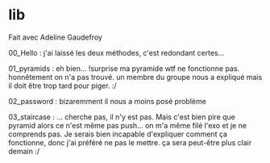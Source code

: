 # lib
Fait avec Adeline Gaudefroy

00_Hello :
j'ai laissé les deux méthodes, c'est redondant certes... 

01_pyramids :
eh bien... !surprise ma pyramide wtf ne fonctionne pas. honnêtement on n'a pas trouvé. un membre du groupe nous a expliqué mais il doit être trop tard pour piger. :/ 

02_password : bizaremment il nous a moins posé problème

03_staircase : ... cherche pas, il n'y est pas. Mais c'est bien pire que pyramid alors ce n'est même pas push... on m'a  même filé l'exo et je ne comprends pas. Je serais bien incapable d'expliquer comment ça fonctionne, donc j'ai préféré ne pas le mettre. ça sera peut-être plus clair demain :/
